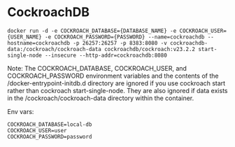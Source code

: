 # CockroachDB 

```shell
docker run -d -e COCKROACH_DATABASE={DATABASE_NAME} -e COCKROACH_USER={USER_NAME} -e COCKROACH_PASSWORD={PASSWORD} --name=cockroachdb --hostname=cockroachdb -p 26257:26257 -p 8383:8080 -v cockroachdb-data:/cockroach/cockroach-data cockroachdb/cockroach:v23.2.2 start-single-node --insecure --http-addr=cockroachdb:8080
```

Note:
The COCKROACH_DATABASE, COCKROACH_USER, and COCKROACH_PASSWORD environment variables and the contents 
of the /docker-entrypoint-initdb.d directory are ignored if you use cockroach start rather than cockroach start-single-node. 
They are also ignored if data exists in the /cockroach/cockroach-data directory within the container.

Env vars:

```shell
COCKROACH_DATABASE=local-db
COCKROACH_USER=user
COCKROACH_PASSWORD=password 
```
